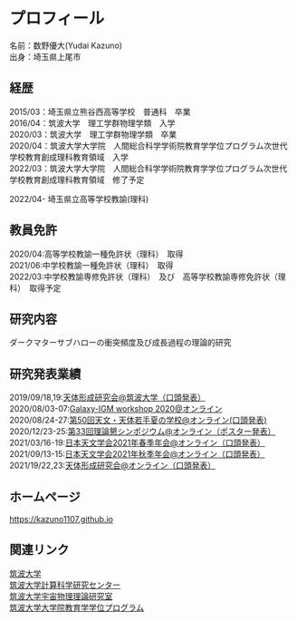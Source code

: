 # プロフィール
名前：数野優大(Yudai Kazuno)　<br>
出身：埼玉県上尾市　<br>


## 経歴
2015/03：埼玉県立熊谷西高等学校　普通科　卒業　<br>
2016/04：筑波大学　理工学群物理学類　入学 <br>
2020/03：筑波大学　理工学群物理学類　卒業 <br>
2020/04：筑波大学大学院　人間総合科学学術院教育学学位プログラム次世代学校教育創成理科教育領域　入学 <br>
2022/03：筑波大学大学院　人間総合科学学術院教育学学位プログラム次世代学校教育創成理科教育領域　修了予定 <br>

2022/04- 埼玉県立高等学校教諭(理科)

## 教員免許
2020/04:高等学校教諭一種免許状（理科）　取得　<br>
2021/06:中学校教諭一種免許状（理科）　取得<br>
2022/03:中学校教諭専修免許状（理科）　及び　高等学校教諭専修免許状（理科）　取得予定

## 研究内容
ダークマターサブハローの衝突頻度及び成長過程の理論的研究

## 研究発表業績
2019/09/18,19:[天体形成研究会@筑波大学（口頭発表）](https://www2.ccs.tsukuba.ac.jp/Astro/conferences/ccs/ja/2019/10/18/tentaikeisei/) <br>
2020/08/03-07:[Galaxy-IGM workshop 2020@オンライン](https://www2.ccs.tsukuba.ac.jp/Astro/conferences/domestic/en/2020/08/03/galaxy-igm/) <br>
2020/08/24-27:[第50回天文・天体若手夏の学校@オンライン(口頭発表)](http://astro-wakate.org/ss2020/) <br>
2020/12/23-25:[第33回理論懇シンポジウム@オンライン（ポスター発表）](https://sites.google.com/view/rironkon20/) <br>
2021/03/16-19:[日本天文学会2021年春季年会@オンライン（口頭発表）](https://www.asj.or.jp/nenkai/archive/2021a/) <br>
2021/09/13-15:[日本天文学会2021年秋季年会@オンライン（口頭発表）](https://www.asj.or.jp/nenkai/archive/2021b/) <br>
2021/19/22,23:[天体形成研究会@オンライン（口頭発表）](https://www2.ccs.tsukuba.ac.jp/Astro/conferences/ccs/ja/2021/10/22/tentaikeisei/) <br>


## ホームページ
<a href="https://kazuno1107.github.io" target="_blank" rel="noopener noreferrer">https://kazuno1107.github.io</a>

## 関連リンク
[筑波大学](https://www.tsukuba.ac.jp/) <br>
[筑波大学計算科学研究センター](https://www.ccs.tsukuba.ac.jp/) <br>
[筑波大学宇宙物理理論研究室](https://www2.ccs.tsukuba.ac.jp/Astro/home/ja/) <br>
[筑波大学大学院教育学学位プログラム](https://www.education.tsukuba.ac.jp/edu-mp/) <br>

<!--
**Kazuno1107/Kazuno1107** is a ✨ _special_ ✨ repository because its `README.md` (this file) appears on your GitHub profile.

Here are some ideas to get you started:

- 🔭 I’m currently working on ...
- 🌱 I’m currently learning ...
- 👯 I’m looking to collaborate on ...
- 🤔 I’m looking for help with ...
- 💬 Ask me about ...
- 📫 How to reach me: ...
- 😄 Pronouns: ...
- ⚡ Fun fact: ...
-->
